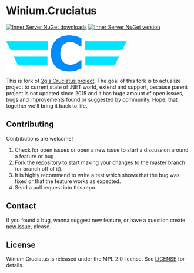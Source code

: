 # Winium.Cruciatus
[![Inner Server NuGet downloads](https://img.shields.io/nuget/dt/Winium.Cruciatus.svg?style=flat-square)](https://www.nuget.org/packages/Winium.Cruciatus/)
[![Inner Server NuGet version](https://img.shields.io/nuget/v/Winium.Cruciatus.svg?style=flat-square)](https://www.nuget.org/packages/Winium.Cruciatus/)

![Logo](Logo.png)

This is fork of [2gis Cruciatus project](https://github.com/2gis/Winium.Cruciatus). 
The goal of this fork is to actualize project to current state of .NET world, extend and support,
because parent project is not updated since 2015 and it has huge amount of open issues, bugs and improvements found or suggested by community.
Hope, that together we'll bring it back to life.

## Contributing

Contributions are welcome!

1. Check for open issues or open a new issue to start a discussion around a feature or bug.
2. Fork the repository to start making your changes to the master branch (or branch off of it).
3. It is highly recommend to write a test which shows that the bug was fixed or that the feature works as expected.
4. Send a pull request into this repo.

## Contact

If you found a bug, wanna suggest new feature, or have a question create [new issue](https://github.com/ssratkevich/Winium.Cruciatus/issues/new), please.

## License

Winium.Cruciatus is released under the MPL 2.0 license. See [LICENSE](LICENSE) for details.
